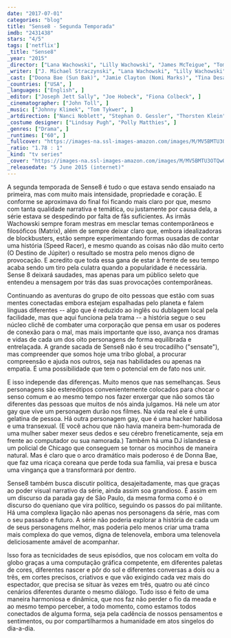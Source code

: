 ```yaml
---
date: "2017-07-01"
categories: "blog"
title: "Sense8 - Segunda Temporada"
imdb: "2431438"
stars: "4/5"
tags: ['netflix']
_title: "Sense8"
_year: "2015"
_director: ["Lana Wachowski", "Lilly Wachowski", "James McTeigue", "Tom Tykwer", "Dan Glass", ]
_writer: ["J. Michael Straczynski", "Lana Wachowski", "Lilly Wachowski", ]
_cast: ["Doona Bae (Sun Bak)", "Jamie Clayton (Nomi Marks)", "Tina Desai (Kala Dandekar)", "Tuppence Middleton (Riley Blue)", "Max Riemelt (Wolfgang Bogdanow)", "Miguel Ángel Silvestre (Lito Rodriguez)", "Brian J. Smith (Will Gorski)", "Freema Agyeman (Amanita Caplan)", "Daryl Hannah (Angelica Turing)", ]
_countries: ["USA", ]
_languages: ["English", ]
_editor: ["Joseph Jett Sally", "Joe Hobeck", "Fiona Colbeck", ]
_cinematographer: ["John Toll", ]
_music: ["Johnny Klimek", "Tom Tykwer", ]
_artdirection: ["Nanci Noblett", "Stephan O. Gessler", "Thorsten Klein", "Dominic Hyman", "Peter Walpole", "Chris Cleek", "Damien Drew", "Eggert Ketilsson", "Tim Blake", ]
_costume designer: ["Lindsay Pugh", "Polly Matthies", ]
_genres: ["Drama", ]
_runtimes: ["60", ]
_fullcover: "https://images-na.ssl-images-amazon.com/images/M/MV5BMTU3OTQwOTY2Ml5BMl5BanBnXkFtZTgwMjIzMjYxMjI@.jpg"
_ratio: "1.78 : 1"
_kind: "tv series"
_cover: "https://images-na.ssl-images-amazon.com/images/M/MV5BMTU3OTQwOTY2Ml5BMl5BanBnXkFtZTgwMjIzMjYxMjI@._V1._SX93_SY140_.jpg"
_releasedate: "5 June 2015 (internet)"
---
```

A segunda temporada de Sense8 é tudo o que estava sendo ensaiado na primeira, mas com muito mais intensidade, propriedade e coração. E conforme se aproximava do final foi ficando mais claro por que, mesmo com tanta qualidade narrativa e temática, ou justamente por causa dela, a série estava se despedindo por falta de fãs suficientes. As irmãs Wachowski sempre foram mestras em mesclar temas contemporâneos e filosóficos (Matrix), além de sempre deixar claro que, embora idealizadoras de blockbusters, estão sempre experimentando formas ousadas de contar uma história (Speed Racer), e mesmo quando as coisas não dão muito certo (O Destino de Júpiter) o resultado se mostra pelo menos digno de provocação. E acredito que toda essa gana de estar à frente de seu tempo acaba sendo um tiro pela culatra quando a popularidade é necessária. Sense 8 deixará saudades, mas apenas para um público seleto que entendeu a mensagem por trás das suas provocações contemporâneas.

Continuando as aventuras do grupo de oito pessoas que estão com suas mentes conectadas embora estejam espalhadas pelo planeta e falem línguas diferentes -- algo que é reduzido ao inglês ou dublagem local pela facilidade, mas que aqui funciona pela trama -- a história segue o seu núcleo clichê de combater uma corporação que pensa em usar os poderes de conexão para o mal, mas mais importante que isso, avança nos dramas e vidas de cada um dos oito personagens de forma equilibrada e entrelaçada. A grande sacada de Sense8 não é seu trocadilho ("sensate"), mas compreender que somos hoje uma tribo global, a procurar compreensão e ajuda nos outros, seja nas habilidades ou apenas na empatia. É uma possibilidade que tem o potencial em de fato nos unir.

E isso independe das diferenças. Muito menos que nas semelhanças. Seus personagens são estereótipos convenientemente colocados para chocar o senso comum e ao mesmo tempo nos fazer enxergar que não somos tão diferentes das pessoas que muitos de nós ainda julgamos. Há nele um ator gay que vive um personagem durão nos filmes. Na vida real ele é uma gelatina de pessoa. Há outra personagem gay, que é uma hacker habilidosa e uma transexual. (E você achou que não havia maneira bem-humorada de uma mulher saber mexer seus dedos e seu cérebro freneticamente, seja em frente ao computador ou sua namorada.) Também há uma DJ islandesa e um policial de Chicago que conseguem se tornar os mocinhos de maneira natural. Mas é claro que o arco dramático mais poderoso é de Donna Bae, que faz uma ricaça coreana que perde toda sua família, vai presa e busca uma vingança que a transformará por dentro.

Sense8 também busca discutir política, desajeitadamente, mas que graças ao poder visual narrativo da série, ainda assim soa grandioso. É assim em um discurso da parada gay de São Paulo, da mesma forma como é o discurso do queniano que vira político, seguindo os passos do pai militante. Há uma complexa ligação não apenas nos personagens da série, mas com o seu passado e futuro. A série não poderia explorar a história de cada um de seus personagens melhor, mas poderia pelo menos criar uma trama mais complexa do que vemos, digna de telenovela, embora uma telenovela deliciosamente amável de acompanhar.

Isso fora as tecnicidades de seus episódios, que nos colocam em volta do globo graças a uma computação gráfica competente, em diferentes paletas de cores, diferentes nascer e pôr do sol e diferentes conversas a dois ou a três, em cortes precisos, criativos e que vão exigindo cada vez mais do espectador, que precisa se situar às vezes em três, quatro ou até cinco cenários diferentes durante o mesmo diálogo. Tudo isso é feito de uma maneira harmoniosa e dinâmica, que nos faz não perder o fio da meada e ao mesmo tempo perceber, a todo momento, como estamos todos conectados de alguma forma, seja pela cadência de nossos pensamentos e sentimentos, ou por compartilharmos a humanidade em atos singelos do dia-a-dia.
